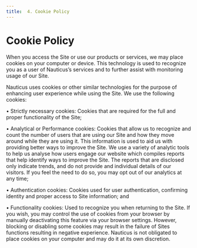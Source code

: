 ```yaml
---
title:  4. Cookie Policy
---
```



# Cookie Policy


When you access the Site or use our products or services, we may place cookies on your computer or device. This technology is used to recognize you as a user of Nauticus’s services and to further assist with monitoring usage of our Site.

Nauticus uses cookies or other similar technologies for the purpose of enhancing user experience while using the Site. We use the following cookies:

•    Strictly necessary cookies: Cookies that are required for the full and proper functionality of the Site;

•    Analytical or Performance cookies: Cookies that allow us to recognize and count the number of users that are using our Site and how they move around while they are using it. This information is used to aid us with providing better ways to improve the Site. We use a variety of analytic tools to help us analyse how users engage our website which compiles reports that help identify ways to improve the Site. The reports that are disclosed only indicate trends, and do not provide and individual details of our visitors. If you feel the need to do so, you may opt out of our analytics at any time;

•    Authentication cookies: Cookies used for user authentication, confirming identity and proper access to Site information; and

•    Functionality cookies: Used to recognize you when returning to the Site.
If you wish, you may control the use of cookies from your browser by manually deactivating this feature via your browser settings. However, blocking or disabling some cookies may result in the failure of Sites functions resulting in negative experience.
Nauticus is not obligated to place cookies on your computer and may do it at its own discretion.